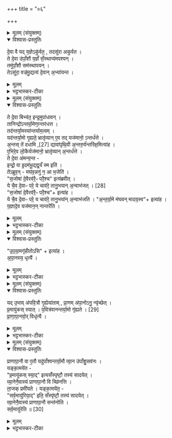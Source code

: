 +++
title = "०६"

+++

<details><summary>मूलम् (संयुक्तम्)</summary>

दे॒वा वै यद्य॒ज्ञेऽकु॑र्वत॒ तदसु॑रा अकुर्वत॒ ते दे॒वा उ॑पाँ॒शौ य॒ज्ञँ सँ॒स्थाप्य॑मपश्य॒न्तमु॑पाँ॒शौ सम॑स्थापय॒न्तेऽसु॑रा॒ वज्र॑मु॒द्यत्य॑ दे॒वान॒भ्या॑यन्त॒
</details>

<details open><summary>विश्वास-प्रस्तुतिः</summary>

दे॒वा वै यद् य॒ज्ञेऽकु॑र्वत॒ , तदसु॑रा अकुर्वत ।  
ते दे॒वा उ॑पाँ॒शौ य॒ज्ञँ सँ॒स्थाप्य॑मपश्यन् ।  
तमु॑पाँ॒शौ सम॑स्थापयन् ।  
तेऽसु॑रा॒ वज्र॑मु॒द्यत्य॑ दे॒वान् अ॒भ्या॑यन्त ।
</details>

<details><summary>मूलम्</summary>

दे॒वा वै यद् य॒ज्ञेऽकु॑र्वत॒ , तदसु॑रा अकुर्वत ।  
ते दे॒वा उ॑पाँ॒शौ य॒ज्ञँ सँ॒स्थाप्य॑मपश्यन् ।  
तमु॑पाँ॒शौ सम॑स्थापयन् ।  
तेऽसु॑रा॒ वज्र॑मु॒द्यत्य॑ दे॒वान् अ॒भ्या॑यन्त ।
</details>

<details><summary>भट्टभास्कर-टीका</summary>

1देवा वा इत्यादि ॥ उपांशौ ग्रहे यज्ञं संस्थाप्यमपश्यन् । तथा कृतवन्तश्च देवाः । आत्मकृतं सर्वमसुरैस्तथाकृतं दृष्ट्वा असुराणामप्रतिपत्त्यर्थं उपांशौ यज्ञं संस्थाप्य केन चिदुपायेन समापनीयं दृष्ट्वा तथा कृतवन्तः । अथासुरास्तत्प्रकारानभिज्ञास्संजातक्रोधा वज्रमायुधमुद्यम्य हस्ते गृहीत्वा दैवान् हन्तुमभ्यायन्त आभिमुख्येनागताः । अथ देवा भीता इन्द्रं शरणं गताः । अथेन्द्रस्तानसुरान् अन्तर्यामेण ग्रहेणान्तरधत्त अन्तर्हितान्विनष्टानकरोत् । तदित्यादि । अन्तर्यमनमन्तर्धानं, तद्येन भवति सोन्तर्यामः । यदित्यादि । गतम् ॥
</details>

<details><summary>मूलम् (संयुक्तम्)</summary>

ते दे॒वा बिभ्य॑त॒ इन्द्र॒मुपा॑धाव॒न्तानिन्द्रो॑ऽन्तर्या॒मेणा॒न्तर॑धत्त॒ तद॑न्तर्या॒मस्या॑न्तर्याम॒त्वय्ँयद॑न्तर्या॒मो गृ॒ह्यते॒ भ्रातृ॑व्याने॒व तद्यज॑मानो॒ऽन्तर्ध॑त्ते॒ऽन्तस्ते॑ [27]  
द॒धा॒मि॒ द्यावा॑पृथि॒वी अ॒न्तरु॒र्व॑न्तरि॑क्ष॒मित्या॑है॒भिरे॒व लो॒कैर्यज॑मानो॒ भ्रातृ॑व्यान॒न्तर्ध॑त्ते॒ ते दे॒वा अ॑मन्य॒न्तेन्द्रो॒ वा इ॒दम॑भू॒द्यद्व॒यँ स्म इति॒ ते॑ऽब्रुव॒न्मघ॑व॒न्ननु॑ न॒ आ भ॒जेति॑ स॒जोषा॑ दे॒वैरव॑रै॒ᳶ परै॒श्चेत्य॑ब्रवी॒द्ये चै॒व दे॒वाᳶ परे॒ ये चाव॑रे॒ तानु॒भया॑न् [28]  
अ॒न्वाभ॑जत्स॒जोषा॑ दे॒वैरव॑रै॒ᳶ परै॒श्चेत्या॑ह॒ ये चै॒व दे॒वाᳶ परे॒ य चाव॑रे॒ तानु॒भया॑न॒न्वाभ॑जत्यन्तर्या॒मे म॑घवन्मादय॒स्वेत्या॑ह य॒ज्ञादे॒व यज॑मान॒न्नान्तरे॑त्य्
</details>

<details open><summary>विश्वास-प्रस्तुतिः</summary>

ते दे॒वा बिभ्य॑त॒ इन्द्र॒मुपा॑धावन् ।  
तानिन्द्रो॑ऽन्तर्या॒मेणा॒न्तर॑धत्त ।  
तद॑न्तर्या॒मस्या॑न्तर्याम॒त्वम् ।  
यद॑न्तर्या॒मो गृ॒ह्यते॒ भ्रातृ॑व्यान् ए॒व तद् यज॑मानो॒ ऽन्तर्ध॑त्ते ।  
अ॒न्तस् ते॑ दधामि ,[27] द्यावा॑पृथि॒वी अ॒न्तरु॒र्व॑न्तरि॑क्ष॒मित्या॑ह ।   
ए॒भिरे॒व लो॒कैर्यज॑मानो॒ भ्रातृ॑व्यान् अ॒न्तर्ध॑त्ते ।  
ते दे॒वा अ॑मन्य॒न्त -  
इन्द्रो॒ वा इ॒दम॑भू॒द्यद्व॒यँ स्म इति॑ ।  
ते॑ऽब्रुव॒न् -
मघ॑व॒न्ननु॑ न॒ आ भ॒जेति॑ ।  
"स॒जोषा॑ दे॒वैरव॑रै॒ᳶ परै॒श्च" इत्य॑ब्रवीत् ।  
ये चै॒व दे॒वाᳶ परे॒ ये चाव॑रे॒ तानु॒भयान् अ॒न्वाभ॑जत् । [28]    
"स॒जोषा॑ दे॒वैरव॑रै॒ᳶ परै॒श्च"+ इत्या॑ह ।  
ये चै॒व दे॒वाᳶ परे॒ य चाव॑रे॒ तानु॒भया॑न् अ॒न्वाभ॑जति ।
"अ॒न्त॒र्या॒मे म॑घवन् मादय॒स्व"+ इत्या॑ह ।  
य॒ज्ञादे॒व यज॑मान॒न् नान्तरे॑ति ।  
</details>

<details><summary>मूलम्</summary>

ते दे॒वा बिभ्य॑त॒ इन्द्र॒मुपा॑धावन् ।  
तानिन्द्रो॑ऽन्तर्या॒मेणा॒न्तर॑धत्त ।  
तद॑न्तर्या॒मस्या॑न्तर्याम॒त्वम् ।  
यद॑न्तर्या॒मो गृ॒ह्यते॒ भ्रातृ॑व्यान् ए॒व तद् यज॑मानो॒ ऽन्तर्ध॑त्ते ।  
अ॒न्तस् ते॑ दधामि ,[27] द्यावा॑पृथि॒वी अ॒न्तरु॒र्व॑न्तरि॑क्ष॒मित्या॑ह ।   
ए॒भिरे॒व लो॒कैर्यज॑मानो॒ भ्रातृ॑व्यान् अ॒न्तर्ध॑त्ते ।  
ते दे॒वा अ॑मन्य॒न्त -  
इन्द्रो॒ वा इ॒दम॑भू॒द्यद्व॒यँ स्म इति॑ ।  
ते॑ऽब्रुव॒न् -
मघ॑व॒न्ननु॑ न॒ आ भ॒जेति॑ ।  
"स॒जोषा॑ दे॒वैरव॑रै॒ᳶ परै॒श्च" इत्य॑ब्रवीत् ।  
ये चै॒व दे॒वाᳶ परे॒ ये चाव॑रे॒ तानु॒भयान् अ॒न्वाभ॑जत् । [28]    
"स॒जोषा॑ दे॒वैरव॑रै॒ᳶ परै॒श्च"+ इत्या॑ह ।  
ये चै॒व दे॒वाᳶ परे॒ य चाव॑रे॒ तानु॒भया॑न् अ॒न्वाभ॑जति ।
"अ॒न्त॒र्या॒मे म॑घवन् मादय॒स्व"+ इत्या॑ह ।  
य॒ज्ञादे॒व यज॑मान॒न् नान्तरे॑ति ।  
</details>

<details><summary>भट्टभास्कर-टीका</summary>

2ते देवा इत्यादि ॥ इन्द्र एवेदं विश्वमभूत् यद्वयं स्मः याऽस्माकं विभूतिस्सा इन्द्रस्यैव विभूतिरभूत् न वयं स्म इति । अथ ते देवा इन्द्रमब्रुवन् - हे मघवन् अस्मानपि अन्वाभज त्वय्यागतेऽस्मिन् विश्वाधिपत्ये अस्मानप्यनुभागिनः कुर्विति । अथेन्द्रस्सजोषा देवैरित्युक्तः ये चैव देवाः परे उत्कृष्टा ये चावरे निकृष्टाः तानुभयानन्वाभजत् । 'अवरैः परैश्च, मादयस्व' इति लिङ्गात् । यथा यजमानो यज्ञेयज्ञे उभयानन्वाभजति । यज्ञादेवेति । सम्यग्यज्ञनिर्वृत्त्याऽपि यज्ञे मघवा माद्यतीति । अन्तरायो विनाशः ॥
</details>

<details><summary>मूलम् (संयुक्तम्)</summary>

उपया॒मगृ॑हीतो॒ऽसीत्या॑हापा॒नस्य॒ धृत्यै॒
</details>

<details open><summary>विश्वास-प्रस्तुतिः</summary>

"उ॒प॒या॒मगृ॑हीतोऽसि" + इत्या॑ह ।  
अ॒पा॒नस्य॒ धृत्यै॑ ।  
</details>

<details><summary>मूलम्</summary>

"उ॒प॒या॒मगृ॑हीतोऽसि" + इत्या॑ह ।  
अ॒पा॒नस्य॒ धृत्यै॑ ।  
</details>

<details><summary>भट्टभास्कर-टीका</summary>

3उपयामगृहीत इत्यादि ग्रहणमन्त्रः ॥ अपानस्येति । अन्तर्यामस्यापानस्थितिहेतुत्वात् तस्योपयामगृहीतत्वं प्रजानामपानस्य धारणाय भवति ॥
</details>

<details><summary>मूलम् (संयुक्तम्)</summary>

यदु॒भाव॑पवि॒त्रौ गृ॒ह्येया॑ताम्प्रा॒णम॑पा॒नोऽनु॒ न्यृ॑च्छेत्प्र॒मायु॑कस्स्यात्प॒वित्र॑वानन्तर्या॒मो गृ॑ह्यते । [29]  
प्रा॒णा॒पा॒नयो॒र्विधृ॑त्यै
</details>

<details open><summary>विश्वास-प्रस्तुतिः</summary>

यद् उ॒भाव् अ॑पवि॒त्रौ गृ॒ह्येया॑ताम् , प्रा॒णम् अ॑पा॒नोऽनु॒ न्यृ॑च्छेत् ।  
प्र॒मायु॑कस् स्यात् ।
प॒वित्र॑वानन्तर्या॒मो गृ॑ह्यते । [29]  
प्रा॒णा॒पा॒नयो॒र् विधृ॑त्यै ।  
</details>

<details><summary>मूलम्</summary>

यद् उ॒भाव् अ॑पवि॒त्रौ गृ॒ह्येया॑ताम् , प्रा॒णम् अ॑पा॒नोऽनु॒ न्यृ॑च्छेत् ।  
प्र॒मायु॑कस् स्यात् ।
प॒वित्र॑वानन्तर्या॒मो गृ॑ह्यते । [29]  
प्रा॒णा॒पा॒नयो॒र् विधृ॑त्यै ।  
</details>

<details><summary>भट्टभास्कर-टीका</summary>

4यदुभावित्यादि ॥ यद्युपांश्वन्तर्यामौ अपवित्रौ दशापवित्ररहितौ गृह्येयातां प्राणमनु निर्गच्छेदपानः, अव्यवधानात् । ततश्च प्रमायुकस्स्याद्यजमानः अपानाभावात् । यदाऽप्ययमन्तर्यामः पवित्रवान् गृह्यते तदा तयोर्मध्ये दशापवित्रस्यावस्थानात् प्राणापानौ विघृतौ विविधं भिन्नस्रोतस्कौ धारितौ भवतः । ततस्तयोर्यथायथप्रवृत्तेः न प्रमायुकत्वम् ॥
</details>

<details><summary>मूलम् (संयुक्तम्)</summary>

प्राणापा॒नौ वा ए॒तौ यदु॑पाँश्वन्तर्या॒मौ व्या॒न उ॑पाँशु॒सव॑नो॒ यङ्का॒मये॑त प्र॒मायु॑कस्स्या॒दित्यसँ॑स्पृष्टौ॒ तस्य॑ सादयेद्व्या॒नेनै॒वास्य॑ प्राणापा॒नौ वि च्छि॑नत्ति ता॒जक्प्रमी॑यते॒ यङ्का॒मये॑त॒ सर्व॒मायु॑रिया॒दिति॒ सँस्पृ॑ष्टौ॒ तस्य॑ सादयेद्व्या॒नेनै॒वास्य॑ प्राणापा॒नौ सन्त॑नोति॒ सर्व॒मायु॑रेति ॥ [30]  
</details>

<details open><summary>विश्वास-प्रस्तुतिः</summary>

प्राणापा॒नौ वा ए॒तौ यदु॑पाँश्वन्तर्या॒मौ व्या॒न उ॑पाँशु॒सव॑नः ।   
यङ्का॒मये॑त -  
"प्र॒मायु॑कस् स्या॒द्" इत्यसँ॑स्पृष्टौ॒ तस्य॑ सादयेत् ।  
व्या॒नेनै॒वास्य॑ प्राणापा॒नौ वि च्छि॑नत्ति ।  
ता॒जक् प्रमी॑यते ।
यङ्का॒मये॑त॒  -  
"सर्व॒मायु॑रिया॒द्" इति॒ सँस्पृ॑ष्टौ॒ तस्य॑ सादयेत् ।  
व्या॒नेनै॒वास्य॑ प्राणापा॒नौ सन्त॑नोति ।  
सर्व॒मायु॑रेति ॥ [30]  
</details>

<details><summary>मूलम्</summary>

प्राणापा॒नौ वा ए॒तौ यदु॑पाँश्वन्तर्या॒मौ व्या॒न उ॑पाँशु॒सव॑नः ।   
यङ्का॒मये॑त -  
"प्र॒मायु॑कस् स्या॒द्" इत्यसँ॑स्पृष्टौ॒ तस्य॑ सादयेत् ।  
व्या॒नेनै॒वास्य॑ प्राणापा॒नौ वि च्छि॑नत्ति ।  
ता॒जक् प्रमी॑यते ।
यङ्का॒मये॑त॒  -  
"सर्व॒मायु॑रिया॒द्" इति॒ सँस्पृ॑ष्टौ॒ तस्य॑ सादयेत् ।  
व्या॒नेनै॒वास्य॑ प्राणापा॒नौ सन्त॑नोति ।  
सर्व॒मायु॑रेति ॥ [30]  
</details>

<details><summary>भट्टभास्कर-टीका</summary>

5प्राणापानौ वा इत्यादि ॥ असंस्पृष्टौ मध्ये स्थितेनोपांशुसवनेन उपांश्वन्तर्यामौ सादयेत् । ताजक् तदानीमेव । गतमन्यत् ॥

इति षष्ठे चतुर्थे षष्ठोनुवाकः ॥  
</details>
